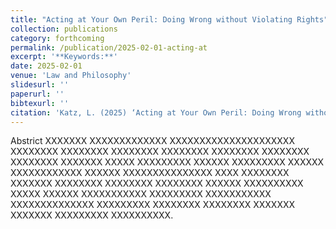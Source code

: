 ```yaml
---
title: "Acting at Your Own Peril: Doing Wrong without Violating Rights"
collection: publications
category: forthcoming
permalink: /publication/2025-02-01-acting-at
excerpt: '**Keywords:**'
date: 2025-02-01
venue: 'Law and Philosophy'
slidesurl: ''
paperurl: ''
bibtexurl: ''
citation: 'Katz, L. (2025) ‘Acting at Your Own Peril: Doing Wrong without Violating Rights,’ Law and Philosophy (forthcoming Symposium on Nicolas Cornell: Wrongs and Rights Come Apart)'
---
```

Abstrict XXXXXXX XXXXXXXXXXXXX XXXXXXXXXXXXXXXXXXXXX XXXXXXXX XXXXXXXX XXXXXXXX XXXXXXXX XXXXXXXX XXXXXXXX XXXXXXXX XXXXXXX XXXXX XXXXXXXXX XXXXXX XXXXXXXXX XXXXXX XXXXXXXXXXXX XXXXXX XXXXXXXXXXXXXXX XXXX XXXXXXXX XXXXXXX XXXXXXXX XXXXXXXX XXXXXXXX XXXXXX XXXXXXXXXX XXXXX XXXXXX XXXXXXXXXXX XXXXXXXXX XXXXXXXXXXX XXXXXXXXXXXXXX XXXXXXXXX XXXXXXXX XXXXXXXX XXXXXXX XXXXXXX XXXXXXXXX XXXXXXXXXX.
